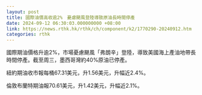 ```yaml
---
layout: post
title: 國際油價高收逾2%　憂慮颶風登陸導致原油長時間停產
date: 2024-09-12 06:30:03.000000000 +08:00
link: https://news.rthk.hk/rthk/ch/component/k2/1770290-20240912.htm
categories: rthk
---
```


國際期油價格升逾2%，市場憂慮颶風「弗朗辛」登陸，導致美國海上產油地帶長時間停產。截至周三，墨西哥灣約40%原油已停產。

紐約期油收市報每桶67.31美元，升1.56美元，升幅近2.4%。

倫敦布蘭特期油報70.61美元，升1.42美元，升幅近2.1%。
